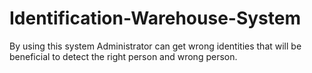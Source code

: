 # Identification-Warehouse-System
By using this system Administrator can get wrong identities that will be beneficial to detect the right person and wrong person.
